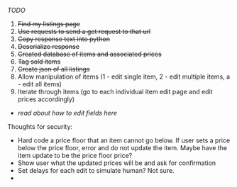 *TODO*

1. ~~Find my listings page~~
2. ~~Use requests to send a get request to that url~~
3. ~~Copy response text into python~~
4. ~~Deserialize response~~
5. ~~Created database of items and associated prices~~
6. ~~Tag sold items~~
7. ~~Create json of all listings~~
8. Allow manipulation of items (1 - edit single item, 2 - edit multiple items, a - edit all items)
9. Iterate through items (go to each individual item edit page and edit prices accordingly) 
- *read about how to edit fields here*

Thoughts for security:
- Hard code a price floor that an item cannot go below. If user sets a price below the price floor, error and do not update the item. Maybe have the item update to be the price floor price?
- Show user what the updated prices will be and ask for confirmation
- Set delays for each edit to simulate human? Not sure.
- 
